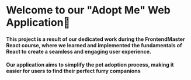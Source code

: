 # Welcome to our "Adopt Me" Web Application🐾
#### This project is a result of our dedicated work during the FrontendMaster React course, where we learned and implemented the fundamentals of React to create a seamless and engaging user experience. 
#### Our application aims to simplify the pet adoption process, making it easier for users to find their perfect furry companions

